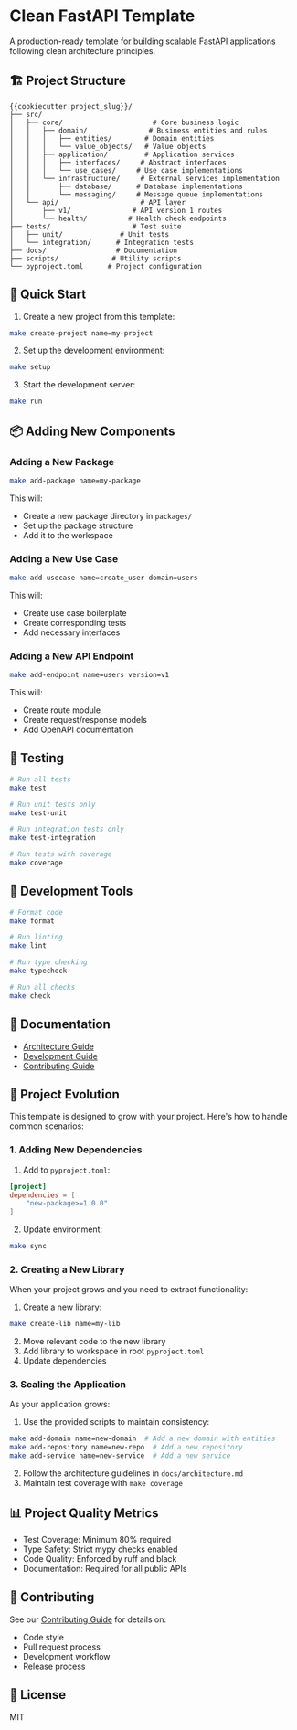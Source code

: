 # Clean FastAPI Template

A production-ready template for building scalable FastAPI applications following clean architecture principles.

## 🏗️ Project Structure

```
{{cookiecutter.project_slug}}/
├── src/
│   ├── core/                      # Core business logic
│   │   ├── domain/               # Business entities and rules
│   │   │   ├── entities/        # Domain entities
│   │   │   └── value_objects/   # Value objects
│   │   ├── application/         # Application services
│   │   │   ├── interfaces/     # Abstract interfaces
│   │   │   └── use_cases/     # Use case implementations
│   │   └── infrastructure/     # External services implementation
│   │       ├── database/      # Database implementations
│   │       └── messaging/     # Message queue implementations
│   └── api/                    # API layer
│       ├── v1/               # API version 1 routes
│       └── health/          # Health check endpoints
├── tests/                    # Test suite
│   ├── unit/              # Unit tests
│   └── integration/      # Integration tests
├── docs/                 # Documentation
├── scripts/             # Utility scripts
└── pyproject.toml      # Project configuration
```

## 🚀 Quick Start

1. Create a new project from this template:
```bash
make create-project name=my-project
```

2. Set up the development environment:
```bash
make setup
```

3. Start the development server:
```bash
make run
```

## 📦 Adding New Components

### Adding a New Package
```bash
make add-package name=my-package
```
This will:
- Create a new package directory in `packages/`
- Set up the package structure
- Add it to the workspace

### Adding a New Use Case
```bash
make add-usecase name=create_user domain=users
```
This will:
- Create use case boilerplate
- Create corresponding tests
- Add necessary interfaces

### Adding a New API Endpoint
```bash
make add-endpoint name=users version=v1
```
This will:
- Create route module
- Create request/response models
- Add OpenAPI documentation

## 🧪 Testing

```bash
# Run all tests
make test

# Run unit tests only
make test-unit

# Run integration tests only
make test-integration

# Run tests with coverage
make coverage
```

## 🔧 Development Tools

```bash
# Format code
make format

# Run linting
make lint

# Run type checking
make typecheck

# Run all checks
make check
```

## 📝 Documentation

- [Architecture Guide](docs/architecture.md)
- [Development Guide](docs/development.md)
- [Contributing Guide](docs/contributing.md)

## 🌱 Project Evolution

This template is designed to grow with your project. Here's how to handle common scenarios:

### 1. Adding New Dependencies

1. Add to `pyproject.toml`:
```toml
[project]
dependencies = [
    "new-package>=1.0.0"
]
```

2. Update environment:
```bash
make sync
```

### 2. Creating a New Library

When your project grows and you need to extract functionality:

1. Create a new library:
```bash
make create-lib name=my-lib
```

2. Move relevant code to the new library
3. Add library to workspace in root `pyproject.toml`
4. Update dependencies

### 3. Scaling the Application

As your application grows:

1. Use the provided scripts to maintain consistency:
```bash
make add-domain name=new-domain  # Add a new domain with entities
make add-repository name=new-repo  # Add a new repository
make add-service name=new-service  # Add a new service
```

2. Follow the architecture guidelines in `docs/architecture.md`
3. Maintain test coverage with `make coverage`

## 📊 Project Quality Metrics

- Test Coverage: Minimum 80% required
- Type Safety: Strict mypy checks enabled
- Code Quality: Enforced by ruff and black
- Documentation: Required for all public APIs

## 🤝 Contributing

See our [Contributing Guide](docs/contributing.md) for details on:
- Code style
- Pull request process
- Development workflow
- Release process

## 📜 License

MIT